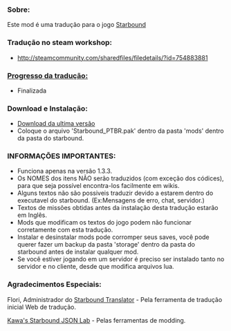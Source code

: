 ### Sobre:
Este mod é uma tradução para o jogo [Starbound](http://store.steampowered.com/app/211820/Starbound/)

### Tradução no steam workshop:
- http://steamcommunity.com/sharedfiles/filedetails/?id=754883881

### [Progresso da tradução:](https://juniordark.github.io/Starbound/)
- Finalizada

### Download e Instalação:
- [Download da ultima versão](https://github.com/JuniorDark/Starbound_PTBR/releases)
- Coloque o arquivo 'Starbound_PTBR.pak' dentro da pasta 'mods' dentro da pasta do starbound.

### INFORMAÇÕES IMPORTANTES:
- Funciona apenas na versão 1.3.3.
- Os NOMES dos itens NÃO serão traduzidos (com exceção dos códices), para que seja possível encontra-los facilmente em wikis.
- Alguns textos não são possiveis traduzir devido a estarem dentro do executavel do starbound. (Ex:Mensagens de erro, chat, servidor.)
- Textos de missões obtidas antes da instalação desta tradução estarão em Inglês.
- Mods que modificam os textos do jogo podem não funcionar corretamente com esta tradução.
- Instalar e desinstalar mods pode corromper seus saves, você pode querer fazer um backup da pasta 'storage' dentro da pasta do starbound antes de instalar qualquer mod.
- Se você estiver jogando em um servidor é preciso ser instalado tanto no servidor e no cliente, desde que modifica arquivos lua.
 
### Agradecimentos Especiais:

Flori, Administrador do [Starbound Translator](https://translator.vorlif.org) - Pela ferramenta de tradução inicial Web de tradução.

[Kawa's Starbound JSON Lab](http://helmet.kafuka.org/sbmods/json/) - Pelas ferramentas de modding.
